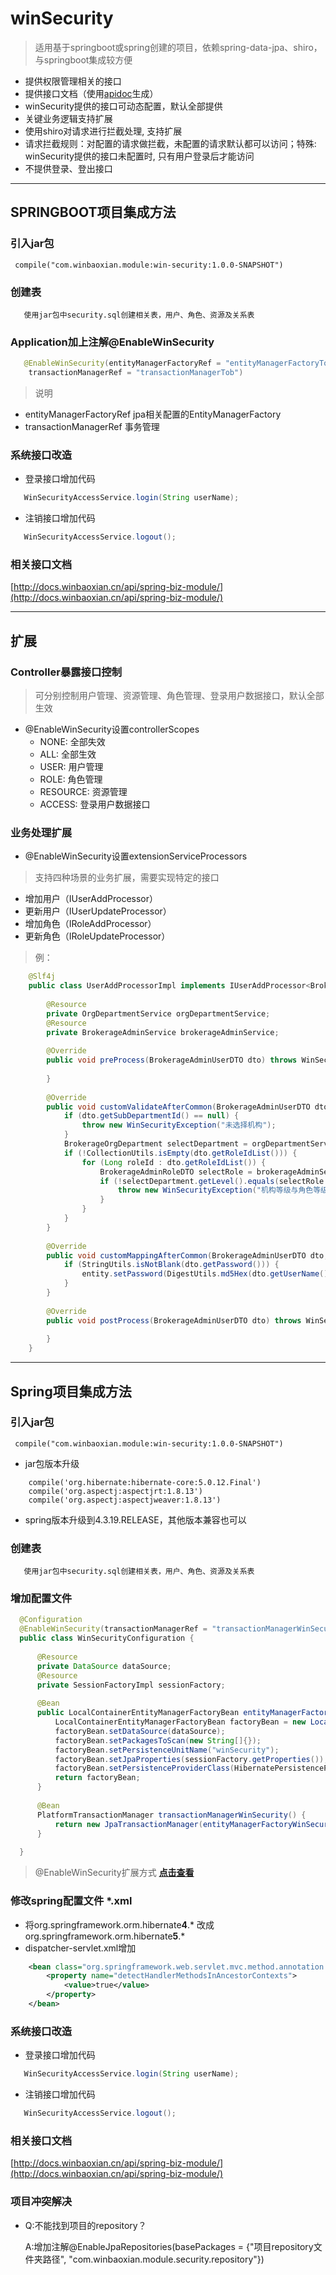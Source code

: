 # winSecurity
> 适用基于springboot或spring创建的项目，依赖spring-data-jpa、shiro，与springboot集成较方便

- 提供权限管理相关的接口
- 提供接口文档（使用[apidoc](http://apidocjs.com/)生成）
- winSecurity提供的接口可动态配置，默认全部提供
- 关键业务逻辑支持扩展
- 使用shiro对请求进行拦截处理, 支持扩展
- 请求拦截规则：对配置的请求做拦截，未配置的请求默认都可以访问；特殊: winSecurity提供的接口未配置时, 只有用户登录后才能访问
- 不提供登录、登出接口

---
## SPRINGBOOT项目集成方法

### 引入jar包
```text
 compile("com.winbaoxian.module:win-security:1.0.0-SNAPSHOT")
```

### 创建表
```text
   使用jar包中security.sql创建相关表，用户、角色、资源及关系表
```
    
### Application加上注解@EnableWinSecurity
```java
   @EnableWinSecurity(entityManagerFactoryRef = "entityManagerFactoryTob",
    transactionManagerRef = "transactionManagerTob")
```
> 说明
- entityManagerFactoryRef jpa相关配置的EntityManagerFactory
- transactionManagerRef 事务管理

### 系统接口改造
- 登录接口增加代码
```java   
   WinSecurityAccessService.login(String userName);
```
- 注销接口增加代码
```java   
   WinSecurityAccessService.logout();
```

### 相关接口文档
[http://docs.winbaoxian.cn/api/spring-biz-module/](http://docs.winbaoxian.cn/api/spring-biz-module/)

---

## 扩展
### Controller暴露接口控制

> 可分别控制用户管理、资源管理、角色管理、登录用户数据接口，默认全部生效

- @EnableWinSecurity设置controllerScopes
    - NONE: 全部失效
    - ALL: 全部生效
    - USER: 用户管理
    - ROLE: 角色管理
    - RESOURCE: 资源管理
    - ACCESS: 登录用户数据接口

### <a name="kuozhan">业务处理扩展</a>

- @EnableWinSecurity设置extensionServiceProcessors

> 支持四种场景的业务扩展，需要实现特定的接口

  - 增加用户（IUserAddProcessor）
  - 更新用户（IUserUpdateProcessor）
  - 增加角色（IRoleAddProcessor）
  - 更新角色（IRoleUpdateProcessor）
  
> 例：

```java
    @Slf4j
    public class UserAddProcessorImpl implements IUserAddProcessor<BrokerageAdminUserDTO, BrokerageAdminUserEntity> {
    
        @Resource
        private OrgDepartmentService orgDepartmentService;
        @Resource
        private BrokerageAdminService brokerageAdminService;
    
        @Override
        public void preProcess(BrokerageAdminUserDTO dto) throws WinSecurityException {
    
        }
    
        @Override
        public void customValidateAfterCommon(BrokerageAdminUserDTO dto) throws WinSecurityException {
            if (dto.getSubDepartmentId() == null) {
                throw new WinSecurityException("未选择机构");
            }
            BrokerageOrgDepartment selectDepartment = orgDepartmentService.findById(dto.getSubDepartmentId());
            if (!CollectionUtils.isEmpty(dto.getRoleIdList())) {
                for (Long roleId : dto.getRoleIdList()) {
                    BrokerageAdminRoleDTO selectRole = brokerageAdminService.getRoleById(roleId);
                    if (!selectDepartment.getLevel().equals(selectRole.getDepartmentLevel())) {
                        throw new WinSecurityException("机构等级与角色等级不符");
                    }
                }
            }
        }
    
        @Override
        public void customMappingAfterCommon(BrokerageAdminUserDTO dto, BrokerageAdminUserEntity entity) throws WinSecurityException {
            if (StringUtils.isNotBlank(dto.getPassword())) {
                entity.setPassword(DigestUtils.md5Hex(dto.getUserName() + dto.getPassword()));
            }
        }
    
        @Override
        public void postProcess(BrokerageAdminUserDTO dto) throws WinSecurityException {
    
        }
    }
```
---
## Spring项目集成方法
### 引入jar包
```text
 compile("com.winbaoxian.module:win-security:1.0.0-SNAPSHOT")
```
- jar包版本升级
```text
    compile('org.hibernate:hibernate-core:5.0.12.Final')
    compile('org.aspectj:aspectjrt:1.8.13')
    compile('org.aspectj:aspectjweaver:1.8.13')
```
- spring版本升级到4.3.19.RELEASE，其他版本兼容也可以

### 创建表
```text
   使用jar包中security.sql创建相关表，用户、角色、资源及关系表
```
    
### 增加配置文件
```java
  @Configuration
  @EnableWinSecurity(transactionManagerRef = "transactionManagerWinSecurity", entityManagerFactoryRef = "entityManagerFactoryWinSecurity", tablePrefix = "security")
  public class WinSecurityConfiguration {
  
      @Resource
      private DataSource dataSource;
      @Resource
      private SessionFactoryImpl sessionFactory;
  
      @Bean
      public LocalContainerEntityManagerFactoryBean entityManagerFactoryWinSecurity() {
          LocalContainerEntityManagerFactoryBean factoryBean = new LocalContainerEntityManagerFactoryBean();
          factoryBean.setDataSource(dataSource);
          factoryBean.setPackagesToScan(new String[]{});
          factoryBean.setPersistenceUnitName("winSecurity");
          factoryBean.setJpaProperties(sessionFactory.getProperties());
          factoryBean.setPersistenceProviderClass(HibernatePersistenceProvider.class);
          return factoryBean;
      }
  
      @Bean
      PlatformTransactionManager transactionManagerWinSecurity() {
          return new JpaTransactionManager(entityManagerFactoryWinSecurity().getObject());
      }
  
  }
```
> @EnableWinSecurity扩展方式 <a href="#kuozhan">**点击查看**</a>

### 修改spring配置文件 *.xml
- 将org.springframework.orm.hibernate**4**.* 改成 org.springframework.orm.hibernate**5**.*
- dispatcher-servlet.xml增加 
```xml
    <bean class="org.springframework.web.servlet.mvc.method.annotation.RequestMappingHandlerMapping">
        <property name="detectHandlerMethodsInAncestorContexts">
            <value>true</value>
        </property>
    </bean>
```
### 系统接口改造
- 登录接口增加代码
```java   
   WinSecurityAccessService.login(String userName);
```
- 注销接口增加代码
```java   
   WinSecurityAccessService.logout();
```

### 相关接口文档
[http://docs.winbaoxian.cn/api/spring-biz-module/](http://docs.winbaoxian.cn/api/spring-biz-module/)

### 项目冲突解决
- Q:不能找到项目的repository？
  
  A:增加注解@EnableJpaRepositories(basePackages = {"项目repository文件夹路径", "com.winbaoxian.module.security.repository"})
